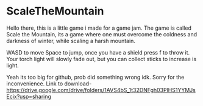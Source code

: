 # ScaleTheMountain

Hello there, this is a little game i made for a game jam. 
The game is called Scale the Mountain, its a game where one must overcome the coldness and darkness of winter, while scaling a harsh mountain.

WASD to move Space to jump, once you have a shield press f to throw it.
Your torch light will slowly fade out, but you can collect sticks to increase is light.


Yeah its too big for github, prob did something wrong idk. Sorry for the inconvenience.
Link to download- https://drive.google.com/drive/folders/1AVS4bS_1t32DNFgh03PlHS1YYMJsEcix?usp=sharing
